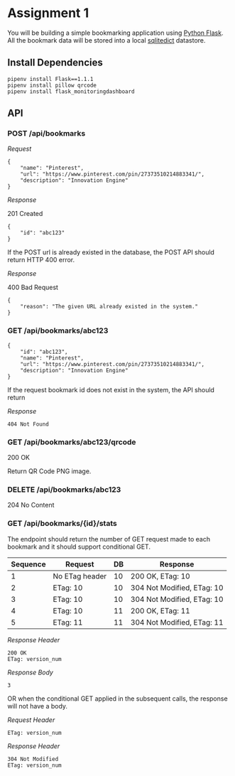 # Assignment 1

You will be building a simple bookmarking application using [Python Flask](https://blog.miguelgrinberg.com/post/the-flask-mega-tutorial-part-i-hello-world). All the bookmark data will be stored into a local [sqlitedict](https://pypi.org/project/sqlitedict/) datastore.

## Install Dependencies

```
pipenv install Flask==1.1.1
pipenv install pillow qrcode
pipenv install flask_monitoringdashboard
```

## API

### POST /api/bookmarks

_Request_

```
{
    "name": "Pinterest",
    "url": "https://www.pinterest.com/pin/27373510214883341/",
    "description": "Innovation Engine"
}
```

_Response_

201 Created

```
{
    "id": "abc123"
}
```

If the POST url is already existed in the database, the POST API should return HTTP 400 error.

_Response_

400 Bad Request

```
{
    "reason": "The given URL already existed in the system."
}
```



### GET /api/bookmarks/abc123

```
{
    "id": "abc123",
    "name": "Pinterest",
    "url": "https://www.pinterest.com/pin/27373510214883341/",
    "description": "Innovation Engine"
}
```

If the request bookmark id does not exist in the system, the API should return 


_Response_

```
404 Not Found
```

### GET /api/bookmarks/abc123/qrcode

200 OK

Return QR Code PNG image.


### DELETE /api/bookmarks/abc123

204 No Content



### GET /api/bookmarks/{id}/stats

The endpoint should return the number of GET request made to each bookmark and it should support conditional GET.

|Sequence | Request | DB | Response |
|-----|---------|----|----------|
| 1 | No ETag header | 10 | 200 OK, ETag: 10 |
| 2 | ETag: 10      | 10 | 304 Not Modified, ETag: 10 |
| 3 | ETag: 10      | 10 | 304 Not Modified, ETag: 10 |
| 4 | ETag: 10      | 11 | 200 OK, ETag: 11 |
| 5 | ETag: 11      | 11 | 304 Not Modified, ETag: 11 |




_Response Header_

```
200 OK
ETag: version_num
```

_Response Body_

```
3
```

OR when the conditional GET applied in the subsequent calls, the response will not have a body.

_Request Header_

```
ETag: version_num
```

_Response Header_

```
304 Not Modified
ETag: version_num
```
